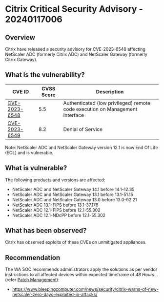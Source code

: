 # Citrix Critical Security Advisory - 20240117006

## Overview

Citrix have released a security advisory for CVE-2023-6548 affecting  NetScaler ADC (formerly Citrix ADC) and NetScaler Gateway (formerly Citrix Gateway).

## What is the vulnerability?

| CVE ID                                                                        | CVSS Score | Description                                                                  |
| ----------------------------------------------------------------------------- | ---------- | ---------------------------------------------------------------------------- |
| [CVE-2023-6548](https://cve.mitre.org/cgi-bin/cvename.cgi?name=CVE-2023-6548) | 5.5        | Authenticated (low privileged) remote code execution on Management Interface |
| [CVE-2023-6549](https://cve.mitre.org/cgi-bin/cvename.cgi?name=CVE-2023-6549) | 8.2        | Denial of Service                                                            |
Note: NetScaler ADC and NetScaler Gateway version 12.1 is now End Of Life (EOL) and is vulnerable.


## What is vulnerable?

The following products and versions are affected:

- NetScaler ADC and NetScaler Gateway 14.1 before 14.1-12.35
- NetScaler ADC and NetScaler Gateway 13.1 before 13.1-51.15
- NetScaler ADC and NetScaler Gateway 13.0 before 13.0-92.21
- NetScaler ADC 13.1-FIPS before 13.1-37.176
- NetScaler ADC 12.1-FIPS before 12.1-55.302
- NetScaler ADC 12.1-NDcPP before 12.1-55.302

## What has been observed?

Citrix has observed exploits of these CVEs on unmitigated appliances.

## Recommendation

The WA SOC recommends administrators apply the solutions as per vendor instructions to all affected devices within expected timeframe of *48 Hours...* (refer [Patch Management](../guidelines/patch-management.md)):

- <https://www.bleepingcomputer.com/news/security/citrix-warns-of-new-netscaler-zero-days-exploited-in-attacks/>
